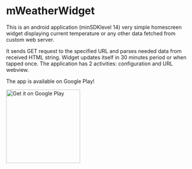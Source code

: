 mWeatherWidget
==============

This is an android application (minSDKlevel 14)
very simple homescreen widget displaying current temperature or any other data fetched 
from custom web server.

It sends GET request to the specified URL and parses needed data from received HTML string.
Widget updates itself in 30 minutes period or when tapped once.
The application has 2 activities: configuration and URL webview.

The app is available on Google Play!

<a href="https://play.google.com/store/apps/details?id=fi.mabrosim.weatherwidget">
   <img alt="Get it on Google Play"
        src="https://play.google.com/intl/en_us/badges/images/apps/en-play-badge.png" width="200"/>
</a>


